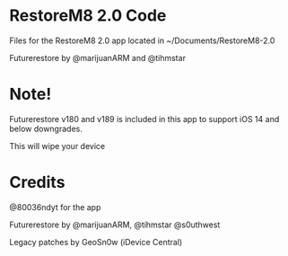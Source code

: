 # RestoreM8 2.0 Code

Files for the RestoreM8 2.0 app located in ~/Documents/RestoreM8-2.0

Futurerestore by @marijuanARM and @tihmstar

# Note!

Futurerestore v180 and v189 is included in this app to support iOS 14 and below downgrades.

This will wipe your device 

# Credits

@80036ndyt for the app

Futurerestore by @marijuanARM, @tihmstar @s0uthwest

Legacy patches by GeoSn0w (iDevice Central)
